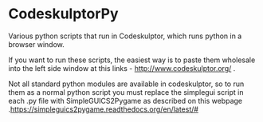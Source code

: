 # CodeskulptorPy
Various python scripts that run in Codeskulptor, which runs python in a browser window.</br>

If you want to run these scripts, the easiest way is to paste them wholesale into the left side window at this links - http://www.codeskulptor.org/ .</br>

Not all standard python modules are available in codeskulptor, so to run them as a normal python script you must replace the simplegui script in each .py file with SimpleGUICS2Pygame as described on this webpage .https://simpleguics2pygame.readthedocs.org/en/latest/#
